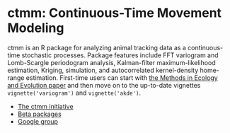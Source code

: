 ctmm: Continuous-Time Movement Modeling
=======================================

ctmm is an R package for analyzing animal tracking data as a continuous-time stochastic processes. Package features include FFT variogram and Lomb-Scargle periodogram analysis, Kalman-filter maximum-likelihood estimation, Kriging, simulation, and autocorrelated kernel-density home-range estimation. First-time users can start with [the Methods in Ecology and Evolution paper](http://onlinelibrary.wiley.com/wol1/doi/10.1111/2041-210X.12559/abstract) and then move on to the up-to-date vignettes `vignette('variogram')` and `vignette('akde')`.

* [The ctmm initiative](http://biology.umd.edu/movement.html)
* [Beta packages](http://www2.physics.umd.edu/~hfleming/)
* [Google group](https://groups.google.com/forum/#!forum/ctmm-user)
